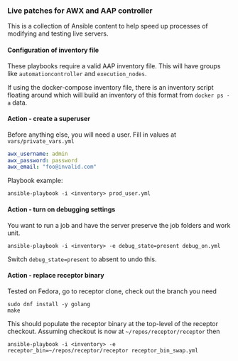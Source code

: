 ### Live patches for AWX and AAP controller

This is a collection of Ansible content to help speed up processes of
modifying and testing live servers.

#### Configuration of inventory file

These playbooks require a valid AAP inventory file.
This will have groups like `automationcontroller` and `execution_nodes`.

If using the docker-compose inventory file, there is an inventory script floating
around which will build an inventory of this format from `docker ps -a` data.

#### Action - create a superuser

Before anything else, you will need a user. Fill in values at `vars/private_vars.yml`

```yaml
awx_username: admin
awx_password: password
awx_email: "foo@invalid.com"
```

Playbook example:

```
ansible-playbook -i <inventory> prod_user.yml
```

#### Action - turn on debugging settings

You want to run a job and have the server preserve the job folders and work unit.

```
ansible-playbook -i <inventory> -e debug_state=present debug_on.yml
```

Switch `debug_state=present` to absent to undo this.

#### Action - replace receptor binary

Tested on Fedora, go to receptor clone, check out the branch you need

```
sudo dnf install -y golang
make
```

This should populate the receptor binary at the top-level of the receptor checkout.
Assuming checkout is now at `~/repos/receptor/receptor` then

```
ansible-playbook -i <inventory> -e receptor_bin=~/repos/receptor/receptor receptor_bin_swap.yml
```
